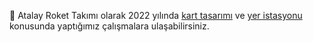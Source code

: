 :electric_plug: Atalay Roket Takımı olarak 2022 yılında [kart tasarımı](https://github.com/atalayroket/atalay_karttasarimi) ve [yer istasyonu](https://github.com/atalayroket/atalay_yeristasyonu) konusunda yaptığımız çalışmalara ulaşabilirsiniz.
